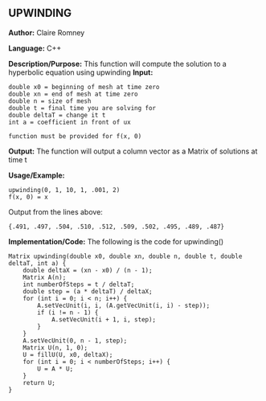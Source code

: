 ## UPWINDING

**Author:** Claire Romney

**Language:** C++

**Description/Purpose:** This function will compute the solution to a hyperbolic equation using upwinding
**Input:**

	double x0 = beginning of mesh at time zero
  	double xn = end of mesh at time zero
  	double n = size of mesh
  	double t = final time you are solving for
  	double deltaT = change it t
  	int a = coefficient in front of ux
  
  	function must be provided for f(x, 0)
  
**Output:** The function will output a column vector as a Matrix of solutions at time t

**Usage/Example:**

	upwinding(0, 1, 10, 1, .001, 2)
  	f(x, 0) = x

Output from the lines above:

	{.491, .497, .504, .510, .512, .509, .502, .495, .489, .487}
    
**Implementation/Code:** The following is the code for upwinding()

    Matrix upwinding(double x0, double xn, double n, double t, double deltaT, int a) {
	    double deltaX = (xn - x0) / (n - 1);
	    Matrix A(n);
	    int numberOfSteps = t / deltaT;
	    double step = (a * deltaT) / deltaX;
    	for (int i = 0; i < n; i++) {
    		A.setVecUnit(i, i, (A.getVecUnit(i, i) - step));
	    	if (i != n - 1) {
		    	A.setVecUnit(i + 1, i, step);
		    }
	    }
	    A.setVecUnit(0, n - 1, step);
	    Matrix U(n, 1, 0);
	    U = fillU(U, x0, deltaX);
	    for (int i = 0; i < numberOfSteps; i++) {
		    U = A * U;
    	}
	    return U;
    }

